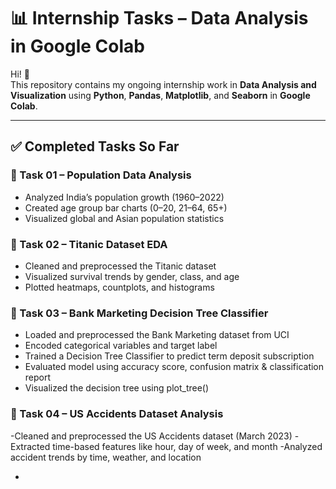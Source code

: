 # 📊 Internship Tasks – Data Analysis in Google Colab

Hi! 👋  
This repository contains my ongoing internship work in **Data Analysis and Visualization** using **Python**, **Pandas**, **Matplotlib**, and **Seaborn** in **Google Colab**.

---

## ✅ Completed Tasks So Far

### 🔹 Task 01 – Population Data Analysis
- Analyzed India’s population growth (1960–2022)
- Created age group bar charts (0–20, 21–64, 65+)
- Visualized global and Asian population statistics

### 🔹 Task 02 – Titanic Dataset EDA
- Cleaned and preprocessed the Titanic dataset
- Visualized survival trends by gender, class, and age
- Plotted heatmaps, countplots, and histograms

### 🔹 Task 03 – Bank Marketing Decision Tree Classifier
- Loaded and preprocessed the Bank Marketing dataset from UCI
- Encoded categorical variables and target label
- Trained a Decision Tree Classifier to predict term deposit subscription
- Evaluated model using accuracy score, confusion matrix & classification report
- Visualized the decision tree using plot_tree()

### 🔹 Task 04 – US Accidents Dataset Analysis

-Cleaned and preprocessed the US Accidents dataset (March 2023)
-Extracted time-based features like hour, day of week, and month
-Analyzed accident trends by time, weather, and location

- 


